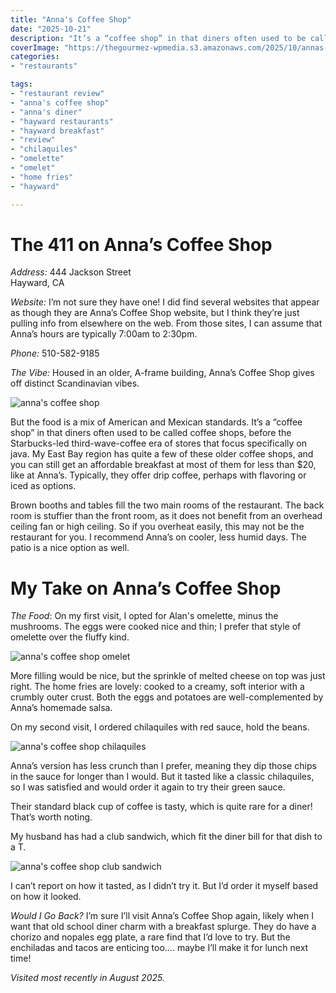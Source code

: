 ```yaml
---
title: "Anna's Coffee Shop"
date: "2025-10-21"
description: "It’s a “coffee shop” in that diners often used to be called coffee shops, before the Starbucks-led third-wave-coffee era of stores that focus specifically on java. My East Bay region has quite a few of these older coffee shops, and you can still get an affordable breakfast at most of them for less than $20, like at Anna’s."
coverImage: "https://thegourmez-wpmedia.s3.amazonaws.com/2025/10/annas-coffee-shop+(4).jpg"
categories:
- "restaurants"

tags:
- "restaurant review"
- "anna's coffee shop"
- "anna's diner"
- "hayward restaurants"
- "hayward breakfast"
- "review"
- "chilaquiles"
- "omelette"
- "omelet"
- "home fries"
- "hayward"

---
```


# The 411 on Anna’s Coffee Shop

*Address:* 444 Jackson Street\
Hayward, CA

*Website:* I’m not sure they have one! I did find several websites that appear as though they are Anna’s Coffee Shop website, but I think they’re just pulling info from elsewhere on the web. From those sites, I can assume that Anna’s hours are typically 7:00am to 2:30pm.

*Phone:* 510-582-9185

*The Vibe:* Housed in an older, A-frame building, Anna’s Coffee Shop gives off distinct Scandinavian vibes.

![anna's coffee shop](https://thegourmez-wpmedia.s3.amazonaws.com/2025/10/annas-coffee-shop+(1).jpg)

But the food is a mix of American and Mexican standards. It’s a “coffee shop” in that diners often used to be called coffee shops, before the Starbucks-led third-wave-coffee era of stores that focus specifically on java. My East Bay region has quite a few of these older coffee shops, and you can still get an affordable breakfast at most of them for less than \$20, like at Anna’s. Typically, they offer drip coffee, perhaps with flavoring or iced as options.

Brown booths and tables fill the two main rooms of the restaurant. The back room is stuffier than the front room, as it does not benefit from an overhead ceiling fan or high ceiling. So if you overheat easily, this may not be the restaurant for you. I recommend Anna’s on cooler, less humid days. The patio is a nice option as well.

# My Take on Anna’s Coffee Shop

*The Food*: On my first visit, I opted for Alan's omelette, minus the mushrooms. The eggs were cooked nice and thin; I prefer that style of omelette over the fluffy kind.

![anna's coffee shop omelet](https://thegourmez-wpmedia.s3.amazonaws.com/2025/10/annas-coffee-shop+(4).jpg)

More filling would be nice, but the sprinkle of melted cheese on top was just right. The home fries are lovely: cooked to a creamy, soft interior with a crumbly outer crust. Both the eggs and potatoes are well-complemented by Anna’s homemade salsa.

On my second visit, I ordered chilaquiles with red sauce, hold the beans.

![anna's coffee shop chilaquiles](https://thegourmez-wpmedia.s3.amazonaws.com/2025/10/annas-coffee-shop+(2).jpg)

Anna’s version has less crunch than I prefer, meaning they dip those chips in the sauce for longer than I would. But it tasted like a classic chilaquiles, so I was satisfied and would order it again to try their green sauce.

Their standard black cup of coffee is tasty, which is quite rare for a diner! That’s worth noting.

My husband has had a club sandwich, which fit the diner bill for that dish to a T.

![anna's coffee shop club sandwich](https://thegourmez-wpmedia.s3.amazonaws.com/2025/10/annas-coffee-shop+(3).jpg)

I can’t report on how it tasted, as I didn’t try it. But I’d order it myself based on how it looked.

*Would I Go Back?* I’m sure I’ll visit Anna’s Coffee Shop again, likely when I want that old school diner charm with a breakfast splurge. They do have a chorizo and nopales egg plate, a rare find that I’d love to try. But the enchiladas and tacos are enticing too…. maybe I’ll make it for lunch next time!

*Visited most recently in August 2025.*
